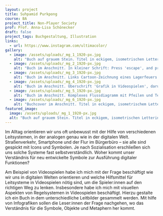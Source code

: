 ```yaml
---
layout: project
title: Suhpamid Purkpong
course: BA
project_title: Non-Player Society
prof: Prof. Anna-Lisa Schönecker
draft: false
project_tags: Buchgestaltung, Illustration
links:
  - url: https://www.instagram.com/ultimacolor/
gallery:
  - image: /assets/uploads/_mg_1_1920-px.jpg
    alt: "Buch auf grauem Stein. Titel in eckigem, isometrischen Lettering: Non Player Society"
  - image: /assets/uploads/_mg_2_1920-px.jpg
    alt: "Buch im Anschnitt. In kleiner Schrift: Press 'escape', and press 'quit'. There's no other way to beat this game. As long as you move forward, you'll be walking someone else's path. Stop now, and it will be your only true choice."
  - image: /assets/uploads/_mg_3_1920-px.jpg
    alt: "Buch im Anschnitt. Links Cartoon-Zeichnung eines Lagerfeuers mit rostigem Schwert, Schädel und Knochen. Rechts Überschrift 'Rastplätze', darunter Fließtext."
  - image: /assets/uploads/_mg_4_1920-px.jpg
    alt: "Buch im Anschnitt. Überschrift 'Grafik in Videospielen', darunter Fließtext."
  - image: /assets/uploads/_mg_5_1920-px.jpg
    alt: "Buch im Anschnitt. Komplexes Flussdiagramm mit Pfeilen und Textboxen. Beschriftung: Erweiterte Spielmechaniken"
  - image: /assets/uploads/_mg_6_1920-px.jpg
    alt: "Buchcover im Anschnitt. Titel in eckigem, isometrischem Lettering: Non Player Society"
featured_image:
  image: /assets/uploads/_mg_1_1920-px.jpg
  alt: "Buch auf grauem Stein. Titel in eckigem, isometrischen Lettering: Non Player Society"
---
```

Im Alltag orientieren wir uns oft unbewusst mit der Hilfe von verschiedenen Leitsystemen, in der analogen genau wie in der digitalen Welt. Straßenverkehr, Smartphone und der Flur im Bürgerbüro – sie alle sind gespickt mit Icons und Symbolen. Je nach Sozialisation erschließen sich uns solche Systeme fast selbstverständlich. Woher kommt unser Verständnis für neu entwickelte Symbole zur Ausführung digitaler Funktionen?

Am Beispiel von Videospielen habe ich mich mit der Frage beschäftigt wie wir uns in digitalen Welten orientieren und welche Hilfsmittel für Leitsysteme in Videospielen nötig sind, um die Spieler:innen auf den richtigen Weg zu lenken. Insbesondere habe ich mich mit visuellen Aspekten von Regelsystemen in Videospielen beschäftigt. Hierzu gestalte ich ein Buch in dem unterschiedliche Leitbilder gesammelt werden. Mit hilfe von Infografiken sollen die Leser:innen der Frage nachgehen, wo das Verständnis für die Symbole, Objekte und Metaphern her kommt.